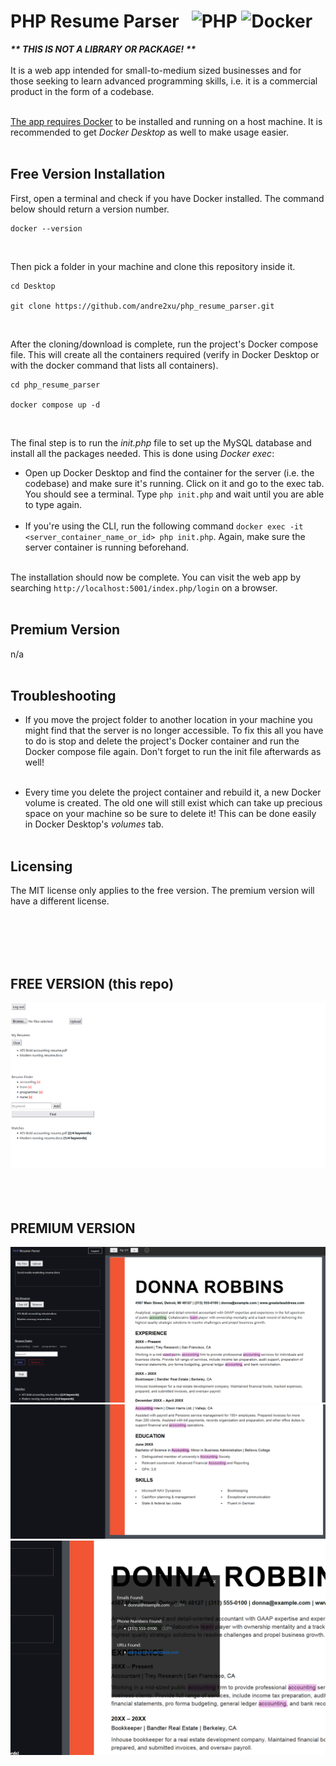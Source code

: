 # PHP Resume Parser &nbsp; ![PHP](https://img.shields.io/badge/php-%23777BB4.svg?style=for-the-badge&logo=php&logoColor=white) ![Docker](https://img.shields.io/badge/docker-%230db7ed.svg?style=for-the-badge&logo=docker&logoColor=white)<br>

***\*\* THIS IS NOT A LIBRARY OR PACKAGE! \*\****<br><br>
It is a web app intended for small-to-medium sized businesses and for those seeking to learn advanced programming skills, i.e. it is a commercial product in the form of a codebase.
<br><br>

<ins>The app requires Docker</ins> to be installed and running on a host machine. It is recommended to get *Docker Desktop* as well to make usage easier.
<br><br>

## Free Version Installation
First, open a terminal and check if you have Docker installed. The command below should return a version number.
```
docker --version
```
<br>

Then pick a folder in your machine and clone this repository inside it.
```
cd Desktop

git clone https://github.com/andre2xu/php_resume_parser.git
```
<br>

After the cloning/download is complete, run the project's Docker compose file. This will create all the containers required (verify in Docker Desktop or with the docker command that lists all containers).
```
cd php_resume_parser

docker compose up -d
```
<br>

The final step is to run the *init.php* file to set up the MySQL database and install all the packages needed. This is done using *Docker exec*:

- Open up Docker Desktop and find the container for the server (i.e. the codebase) and make sure it's running. Click on it and go to the exec tab. You should see a terminal. Type `php init.php` and wait until you are able to type again.
<br><br>
- If you're using the CLI, run the following command `docker exec -it <server_container_name_or_id> php init.php`. Again, make sure the server container is running beforehand.
<br><br>

The installation should now be complete. You can visit the web app by searching `http://localhost:5001/index.php/login` on a browser.
<br><br>

## Premium Version
n/a
<br><br>

## Troubleshooting
- If you move the project folder to another location in your machine you might find that the server is no longer accessible. To fix this all you have to do is stop and delete the project's Docker container and run the Docker compose file again. Don't forget to run the init file afterwards as well!
<br><br>

- Every time you delete the project container and rebuild it, a new Docker volume is created. The old one will still exist which can take up precious space on your machine so be sure to delete it! This can be done easily in Docker Desktop's *volumes* tab.
<br><br>

## Licensing
The MIT license only applies to the free version. The premium version will have a different license.

<br><br><br><br>

## FREE VERSION (this repo)
![Free Version Dashboard](./demo/free%20version%20dashboard.png)
<br><br><br><br>

## PREMIUM VERSION
![Premium Version Dashboard 1](./demo/premium%20version%20dashboard%201.png)
![Premium Version Dashboard 2](./demo/premium%20version%20dashboard%202.png)
![Premium Version Dashboard 3](./demo/premium%20version%20dashboard%203.png)